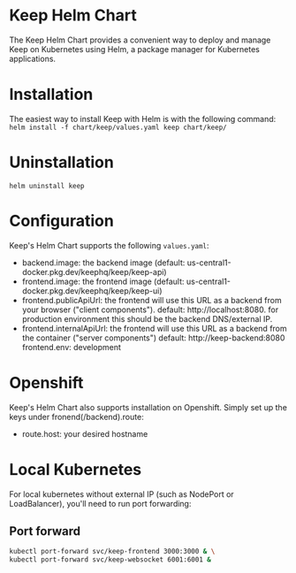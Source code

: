 # Keep Helm Chart
The Keep Helm Chart provides a convenient way to deploy and manage Keep on Kubernetes using Helm, a package manager for Kubernetes applications.

# Installation
The easiest way to install Keep with Helm is with the following command:
`helm install -f chart/keep/values.yaml keep chart/keep/`

# Uninstallation
`helm uninstall keep`

# Configuration
Keep's Helm Chart supports the following `values.yaml`:
- backend.image: the backend image (default: us-central1-docker.pkg.dev/keephq/keep/keep-api)
- frontend.image: the frontend image (default: us-central1-docker.pkg.dev/keephq/keep/keep-ui)
- frontend.publicApiUrl: the frontend will use this URL as a backend from your browser ("client components"). default: http://localhost:8080. for production environment this should be the backend DNS/external IP.
- frontend.internalApiUrl: the frontend will use this URL as a backend from the container ("server components") default: http://keep-backend:8080
  frontend.env: development

# Openshift
Keep's Helm Chart also supports installation on Openshift. 
Simply set up the keys under fronend(/backend).route:
 - route.host: your desired hostname

# Local Kubernetes
For local kubernetes without external IP (such as NodePort or LoadBalancer), you'll need to run port forwarding:

## Port forward
```bash
kubectl port-forward svc/keep-frontend 3000:3000 & \
kubectl port-forward svc/keep-websocket 6001:6001 &
```
